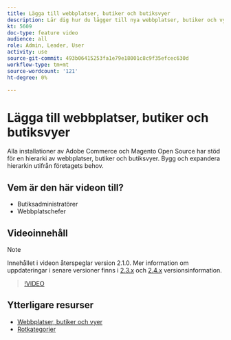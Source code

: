 ```yaml
---
title: Lägga till webbplatser, butiker och butiksvyer
description: Lär dig hur du lägger till nya webbplatser, butiker och vyer utifrån ditt företags behov.
kt: 5609
doc-type: feature video
audience: all
role: Admin, Leader, User
activity: use
source-git-commit: 493b06415253fa1e79e18001c8c9f35efcec630d
workflow-type: tm+mt
source-wordcount: '121'
ht-degree: 0%

---
```



# Lägga till webbplatser, butiker och butiksvyer

Alla installationer av Adobe Commerce och Magento Open Source har stöd för en hierarki av webbplatser, butiker och butiksvyer. Bygg och expandera hierarkin utifrån företagets behov.

## Vem är den här videon till?

- Butiksadministratörer
- Webbplatschefer

## Videoinnehåll

>[!NOTE]
>
>Innehållet i videon återspeglar version 2.1.0. Mer information om uppdateringar i senare versioner finns i [2.3.x](https://devdocs.magento.com/guides/v2.3/release-notes/bk-release-notes.html) och [2.4.x](https://devdocs.magento.com/guides/v2.4/release-notes/bk-release-notes.html) versionsinformation.

>[!VIDEO](https://video.tv.adobe.com/v/35787?quality=12&learn=on)

## Ytterligare resurser

- [Webbplatser, butiker och vyer](https://docs.magento.com/user-guide/stores/websites-stores-views.html)
- [Rotkategorier](https://docs.magento.com/user-guide/catalog/category-root.html)
